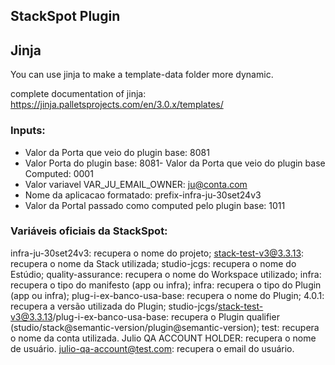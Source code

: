 ## StackSpot Plugin

## Jinja

You can use jinja to make a template-data folder more dynamic.

complete documentation of jinja: https://jinja.palletsprojects.com/en/3.0.x/templates/

### Inputs:
- Valor da Porta que veio do plugin base: 8081
- Valor Porta do plugin base: 8081- Valor da Porta que veio do plugin base Computed: 0001
- Valor variavel VAR_JU_EMAIL_OWNER: ju@conta.com
- Nome da aplicacao formatado: prefix-infra-ju-30set24v3
- Valor da Portal passado como computed pelo plugin base: 1011

### Variáveis oficiais da StackSpot:
infra-ju-30set24v3: recupera o nome do projeto;
stack-test-v3@3.3.13: recupera o nome da Stack utilizada;
studio-jcgs: recupera o nome do Estúdio;
quality-assurance: recupera o nome do Workspace utilizado;
infra: recupera o tipo do manifesto (app ou infra);
infra: recupera o tipo do Plugin (app ou infra);
plug-i-ex-banco-usa-base: recupera o nome do Plugin;
4.0.1: recupera a versão utilizada do Plugin;
studio-jcgs/stack-test-v3@3.3.13/plug-i-ex-banco-usa-base: recupera o Plugin qualifier (studio/stack@semantic-version/plugin@semantic-version);
test: recupera o nome da conta utilizada.
Julio QA ACCOUNT HOLDER: recupera o nome de usuário.
julio-qa-account@test.com: recupera o email do usuário.